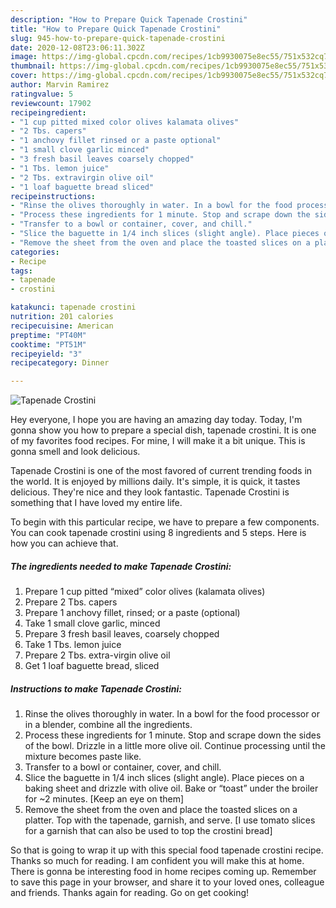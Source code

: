 ```yaml
---
description: "How to Prepare Quick Tapenade Crostini"
title: "How to Prepare Quick Tapenade Crostini"
slug: 945-how-to-prepare-quick-tapenade-crostini
date: 2020-12-08T23:06:11.302Z
image: https://img-global.cpcdn.com/recipes/1cb9930075e8ec55/751x532cq70/tapenade-crostini-recipe-main-photo.jpg
thumbnail: https://img-global.cpcdn.com/recipes/1cb9930075e8ec55/751x532cq70/tapenade-crostini-recipe-main-photo.jpg
cover: https://img-global.cpcdn.com/recipes/1cb9930075e8ec55/751x532cq70/tapenade-crostini-recipe-main-photo.jpg
author: Marvin Ramirez
ratingvalue: 5
reviewcount: 17902
recipeingredient:
- "1 cup pitted mixed color olives kalamata olives"
- "2 Tbs. capers"
- "1 anchovy fillet rinsed or a paste optional"
- "1 small clove garlic minced"
- "3 fresh basil leaves coarsely chopped"
- "1 Tbs. lemon juice"
- "2 Tbs. extravirgin olive oil"
- "1 loaf baguette bread sliced"
recipeinstructions:
- "Rinse the olives thoroughly in water. In a bowl for the food processor or in a blender, combine all the ingredients."
- "Process these ingredients for 1 minute. Stop and scrape down the sides of the bowl. Drizzle in a little more olive oil. Continue processing until the mixture becomes paste like."
- "Transfer to a bowl or container, cover, and chill."
- "Slice the baguette in 1/4 inch slices (slight angle). Place pieces on a baking sheet and drizzle with olive oil. Bake or “toast” under the broiler for ~2 minutes. [Keep an eye on them]"
- "Remove the sheet from the oven and place the toasted slices on a platter. Top with the tapenade, garnish, and serve. [I use tomato slices for a garnish that can also be used to top the crostini bread]"
categories:
- Recipe
tags:
- tapenade
- crostini

katakunci: tapenade crostini 
nutrition: 201 calories
recipecuisine: American
preptime: "PT40M"
cooktime: "PT51M"
recipeyield: "3"
recipecategory: Dinner

---
```



![Tapenade Crostini](https://img-global.cpcdn.com/recipes/1cb9930075e8ec55/751x532cq70/tapenade-crostini-recipe-main-photo.jpg)

Hey everyone, I hope you are having an amazing day today. Today, I'm gonna show you how to prepare a special dish, tapenade crostini. It is one of my favorites food recipes. For mine, I will make it a bit unique. This is gonna smell and look delicious.

Tapenade Crostini is one of the most favored of current trending foods in the world. It is enjoyed by millions daily. It's simple, it is quick, it tastes delicious. They're nice and they look fantastic. Tapenade Crostini is something that I have loved my entire life.




To begin with this particular recipe, we have to prepare a few components. You can cook tapenade crostini using 8 ingredients and 5 steps. Here is how you can achieve that.

<!--inarticleads1-->

##### The ingredients needed to make Tapenade Crostini:

1. Prepare 1 cup pitted “mixed” color olives (kalamata olives)
1. Prepare 2 Tbs. capers
1. Prepare 1 anchovy fillet, rinsed; or a paste (optional)
1. Take 1 small clove garlic, minced
1. Prepare 3 fresh basil leaves, coarsely chopped
1. Take 1 Tbs. lemon juice
1. Prepare 2 Tbs. extra-virgin olive oil
1. Get 1 loaf baguette bread, sliced




<!--inarticleads2-->

##### Instructions to make Tapenade Crostini:

1. Rinse the olives thoroughly in water. In a bowl for the food processor or in a blender, combine all the ingredients.
1. Process these ingredients for 1 minute. Stop and scrape down the sides of the bowl. Drizzle in a little more olive oil. Continue processing until the mixture becomes paste like.
1. Transfer to a bowl or container, cover, and chill.
1. Slice the baguette in 1/4 inch slices (slight angle). Place pieces on a baking sheet and drizzle with olive oil. Bake or “toast” under the broiler for ~2 minutes. [Keep an eye on them]
1. Remove the sheet from the oven and place the toasted slices on a platter. Top with the tapenade, garnish, and serve. [I use tomato slices for a garnish that can also be used to top the crostini bread]




So that is going to wrap it up with this special food tapenade crostini recipe. Thanks so much for reading. I am confident you will make this at home. There is gonna be interesting food in home recipes coming up. Remember to save this page in your browser, and share it to your loved ones, colleague and friends. Thanks again for reading. Go on get cooking!
